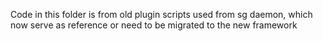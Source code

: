 Code in this folder is from old plugin scripts used from sg daemon, which now serve as reference or need to be migrated to the new framework
